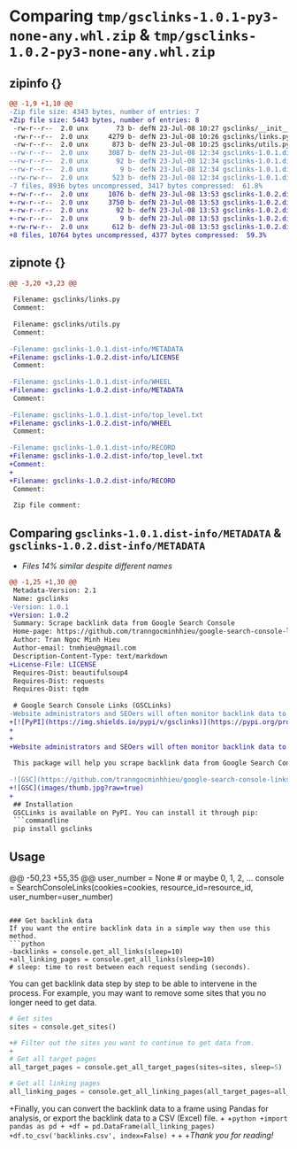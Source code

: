 # Comparing `tmp/gsclinks-1.0.1-py3-none-any.whl.zip` & `tmp/gsclinks-1.0.2-py3-none-any.whl.zip`

## zipinfo {}

```diff
@@ -1,9 +1,10 @@
-Zip file size: 4343 bytes, number of entries: 7
+Zip file size: 5443 bytes, number of entries: 8
 -rw-r--r--  2.0 unx       73 b- defN 23-Jul-08 10:27 gsclinks/__init__.py
 -rw-r--r--  2.0 unx     4279 b- defN 23-Jul-08 10:26 gsclinks/links.py
 -rw-r--r--  2.0 unx      873 b- defN 23-Jul-08 10:25 gsclinks/utils.py
--rw-r--r--  2.0 unx     3087 b- defN 23-Jul-08 12:34 gsclinks-1.0.1.dist-info/METADATA
--rw-r--r--  2.0 unx       92 b- defN 23-Jul-08 12:34 gsclinks-1.0.1.dist-info/WHEEL
--rw-r--r--  2.0 unx        9 b- defN 23-Jul-08 12:34 gsclinks-1.0.1.dist-info/top_level.txt
--rw-rw-r--  2.0 unx      523 b- defN 23-Jul-08 12:34 gsclinks-1.0.1.dist-info/RECORD
-7 files, 8936 bytes uncompressed, 3417 bytes compressed:  61.8%
+-rw-r--r--  2.0 unx     1076 b- defN 23-Jul-08 13:53 gsclinks-1.0.2.dist-info/LICENSE
+-rw-r--r--  2.0 unx     3750 b- defN 23-Jul-08 13:53 gsclinks-1.0.2.dist-info/METADATA
+-rw-r--r--  2.0 unx       92 b- defN 23-Jul-08 13:53 gsclinks-1.0.2.dist-info/WHEEL
+-rw-r--r--  2.0 unx        9 b- defN 23-Jul-08 13:53 gsclinks-1.0.2.dist-info/top_level.txt
+-rw-rw-r--  2.0 unx      612 b- defN 23-Jul-08 13:53 gsclinks-1.0.2.dist-info/RECORD
+8 files, 10764 bytes uncompressed, 4377 bytes compressed:  59.3%
```

## zipnote {}

```diff
@@ -3,20 +3,23 @@
 
 Filename: gsclinks/links.py
 Comment: 
 
 Filename: gsclinks/utils.py
 Comment: 
 
-Filename: gsclinks-1.0.1.dist-info/METADATA
+Filename: gsclinks-1.0.2.dist-info/LICENSE
 Comment: 
 
-Filename: gsclinks-1.0.1.dist-info/WHEEL
+Filename: gsclinks-1.0.2.dist-info/METADATA
 Comment: 
 
-Filename: gsclinks-1.0.1.dist-info/top_level.txt
+Filename: gsclinks-1.0.2.dist-info/WHEEL
 Comment: 
 
-Filename: gsclinks-1.0.1.dist-info/RECORD
+Filename: gsclinks-1.0.2.dist-info/top_level.txt
+Comment: 
+
+Filename: gsclinks-1.0.2.dist-info/RECORD
 Comment: 
 
 Zip file comment:
```

## Comparing `gsclinks-1.0.1.dist-info/METADATA` & `gsclinks-1.0.2.dist-info/METADATA`

 * *Files 14% similar despite different names*

```diff
@@ -1,25 +1,30 @@
 Metadata-Version: 2.1
 Name: gsclinks
-Version: 1.0.1
+Version: 1.0.2
 Summary: Scrape backlink data from Google Search Console
 Home-page: https://github.com/tranngocminhhieu/google-search-console-links
 Author: Tran Ngoc Minh Hieu
 Author-email: tnmhieu@gmail.com
 Description-Content-Type: text/markdown
+License-File: LICENSE
 Requires-Dist: beautifulsoup4
 Requires-Dist: requests
 Requires-Dist: tqdm
 
 # Google Search Console Links (GSCLinks)
-Website administrators and SEOers will often monitor backlink data to know which websites are linking to their websites. From there, they can filter out bad backlinks to send to Google Disavow Links.
+[![PyPI](https://img.shields.io/pypi/v/gsclinks)](https://pypi.org/project/gsclinks/) [![GitHub](https://img.shields.io/github/license/tranngocminhhieu/google-search-console-links)](https://github.com/tranngocminhhieu/google-search-console-links/blob/main/LICENSE)
+
+
+Website administrators and SEOers will often monitor backlink data to know which websites are linking to their websites. From there, they can filter out bad backlinks to send to Google Disavow Links. This will help their website not be affected by bad backlinks and keep a good position on Google Search.
 
 This package will help you scrape backlink data from Google Search Console with cookies.
 
-![GSC](https://github.com/tranngocminhhieu/google-search-console-links/blob/main/images/thumb.jpg?raw=true)
+![GSC](images/thumb.jpg?raw=true)
+
 ## Installation
 GSCLinks is available on PyPI. You can install it through pip:
 ```commandline
 pip install gsclinks
 ```
 
 ## Usage
@@ -50,23 +55,35 @@
 user_number = None # or maybe 0, 1, 2, ...
 console = SearchConsoleLinks(cookies=cookies, resource_id=resource_id, user_number=user_number)
 ```
 
 ### Get backlink data
 If you want the entire backlink data in a simple way then use this method.
 ```python
-backlinks = console.get_all_links(sleep=10)
+all_linking_pages = console.get_all_links(sleep=10)
 # sleep: time to rest between each request sending (seconds).
 ```
 
 You can get backlink data step by step to be able to intervene in the process. For example, you may want to remove some sites that you no longer need to get data.
 ```python
 # Get sites
 sites = console.get_sites()
 
+# Filter out the sites you want to continue to get data from.
+
 # Get all target pages
 all_target_pages = console.get_all_target_pages(sites=sites, sleep=5)
 
 # Get all linking pages
 all_linking_pages = console.get_all_linking_pages(all_target_pages=all_target_pages, sleep=5)
 ```
 
+Finally, you can convert the backlink data to a frame using Pandas for analysis, or export the backlink data to a CSV (Excel) file.
+
+```python
+import pandas as pd
+
+df = pd.DataFrame(all_linking_pages)
+df.to_csv('backlinks.csv', index=False)
+```
+
+*Thank you for reading!*
```

